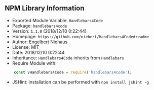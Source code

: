 ## NPM Library Information
* Exported Module Variable: `Handlebars4Code`
* Package:  `handlebars4code`
* Version:  `1.1.0`   (2018/12/10 0:22:44)
* Homepage: `https://github.com/niebert/Handlebars4Code#readme`
* Author:   Engelbert Niehaus
* License:  MIT
* Date:     2018/12/10 0:22:44
* Inheritance: `Handlebars4Code` inherits from `Handlebars`
* Require Module with:
```javascript
    const vHandlebars4Code = require('handlebars4code');
```
* JSHint: installation can be performed with `npm install jshint -g`
